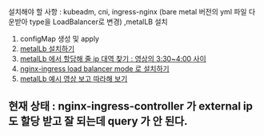 설치해야 할 사항 : kubeadm, cni, ingress-nginx (bare metal 버전의 yml 파일 다운받아 type을 LoadBalancer로 변경) ,metalLB 설치   
1. configMap 생성 및 apply
2. [metalLb 설치하기](https://linux.systemv.pe.kr/metallb-%EC%84%A4%EC%B9%98%ED%95%98%EA%B8%B0/)   
3. [metalLb 에서 할당해 줄 ip 대역 찾기 : 영상의 3:30~4:00 사이](https://www.youtube.com/watch?v=2SmYjj-GFnE)   
4. [nginx-ingress load balancer mode 로 설치하기](https://stackoverflow.com/questions/71637344/i-cant-access-service-via-k8s-master-node)   
5. [metalLb 예시 영상 보고 따라해 보기](https://www.youtube.com/watch?v=UvwtALIb2U8)   
   
## 현재 상태 : nginx-ingress-controller 가 external ip도 할당 받고 잘 되는데 query 가 안 된다.
